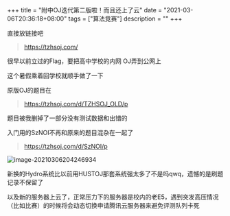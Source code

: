 +++
title = "附中OJ迭代第二版啦！而且还上了云"
date = "2021-03-06T20:36:18+08:00"
tags = ["算法竞赛"]
description = ""
+++


直接放链接吧

> https://tzhsoj.com/

很早以前立过的Flag，要把高中学校的内网 OJ弄到公网上

这个暑假乘着回学校就顺手做了一下

原版OJ的题目在

> https://tzhsoj.com/d/TZHSOJ_OLD/p

题目被我删掉了一部分没有测试数据和出错的

入门用的SzNOI不再和原来的题目混杂在一起了

> https://tzhsoj.com/d/SzNOI/p

![image-20210306204246934](https://cdn.jsdelivr.net/gh/Spacelessd/picBed/image-20210306204246934.png)

新换的Hydro系统比以前用HUSTOJ那套系统强太多了不是吗qwq，遗憾的是刷题记录不保留了

以及新的服务器上云了，正常压力下的服务器是校内的老E5，遇到突发高压情况（比如比赛）的时候将会动态切换申请腾讯云服务器来避免评测队列卡死